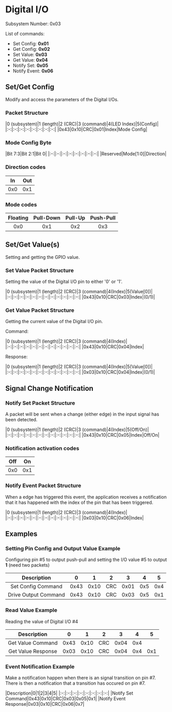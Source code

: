 # Digital I/O
Subsystem Number: 0x03

List of commands:
* Set Config: **0x01**
* Get Config: **0x02**
* Set Value: **0x03**
* Get Value: **0x04**
* Notify Set: **0x05**
* Notify Event: **0x06**

## Set/Get Config

Modify and access the parameters of the Digital I/Os.

### Packet Structure

|0 (subsystem)|1 (length)|2 (CRC)|3 (command)|4(LED Index)|5(Config)|
|:-:|:-:|:-:|:-:|:-:|:-:|:-:|:-:|
|0x43|0x10|CRC|0x01|Index|Mode Config|

### Mode Config Byte

|Bit 7:3|Bit 2:1|Bit 0|
|:-:|:-:|:-:|:-:|:-:|:-:|:-:|:-:|
|Reserved|Mode[1:0]|Direction|

### Direction codes

|In|Out|
|:-:|:-:|
|0x0|0x1|

### Mode codes
|Floating|Pull-Down|Pull-Up|Push-Pull|
|:-:|:-:|:-:|:-:|
|0x0|0x1|0x2|0x3|

## Set/Get Value(s)

Setting and getting the GPIO value.

### Set Value Packet Structure

Setting the value of the Digital I/O pin to either '0' or '1'.

|0 (subsystem)|1 (length)|2 (CRC)|3 (command)|4(Index)|5(Value[0])|
|:-:|:-:|:-:|:-:|:-:|:-:|:-:|:-:|:-:|:-:|:-:|:-:|
|0x43|0x10|CRC|0x03|Index|(0/1)|

### Get Value Packet Structure

Getting the current value of the Digital I/O pin.

Command:

|0 (subsystem)|1 (length)|2 (CRC)|3 (command)|4(Index)|
|:-:|:-:|:-:|:-:|:-:|:-:|:-:|:-:|:-:|:-:|:-:|:-:|
|0x43|0x10|CRC|0x04|Index|

Response:

|0 (subsystem)|1 (length)|2 (CRC)|3 (command)|4(Index)|5(Value[0])|
|:-:|:-:|:-:|:-:|:-:|:-:|:-:|:-:|:-:|:-:|:-:|:-:|
|0x03|0x10|CRC|0x04|Index|(0/1)|


## Signal Change Notification

### Notify Set Packet Structure

A packet will be sent when a change (either edge) in the input signal has been detected.

|0 (subsystem)|1 (length)|2 (CRC)|3 (command)|4(Index)|5(Off/On)|
|:-:|:-:|:-:|:-:|:-:|:-:|:-:|:-:|:-:|:-:|:-:|:-:|
|0x43|0x10|CRC|0x05|Index|Off/On|

### Notification activation codes

|Off|On|
|:-:|:-:|
|0x0|0x1|


### Notify Event Packet Structure

When a edge has triggered this event, the application receives a notification that it has happened with the index of the pin that has been triggered.

|0 (subsystem)|1 (length)|2 (CRC)|3 (command)|4(Index)|
|:-:|:-:|:-:|:-:|:-:|:-:|:-:|:-:|:-:|:-:|:-:|:-:|
|0x03|0x10|CRC|0x06|Index|

## Examples

### Setting Pin Config and Output Value Example

Configuring pin #5 to output push-pull and setting the I/O value #5 to output **1** (need two packets)

|Description|0|1|2|3|4|5|
|:-:|:-:|:-:|:-:|:-:|:-:|:-:|
|Set Config Command|0x43|0x10|CRC|0x01|0x5|0x4|
|Drive Output Command|0x43|0x10|CRC|0x03|0x5|0x1|

### Read Value Example

Reading the value of Digital I/O #4

|Description|0|1|2|3|4|5|
|:-:|:-:|:-:|:-:|:-:|:-:|:-:|
|Get Value Command|0x43|0x10|CRC|0x04|0x4|
|Get Value Response|0x03|0x10|CRC|0x04|0x4|0x1|

### Event Notification Example

Make a notification happen when there is an signal transition on pin #7. There is then a notification that a transition has occured on pin #7.

|Description|0|1|2|3|4|5|
|:-:|:-:|:-:|:-:|:-:|:-:|:-:|:-:|
|Notify Set Command|0x43|0x10|CRC|0x03|0x05|0x1|
|Notify Event Response|0x03|0x10|CRC|0x06|0x7|


